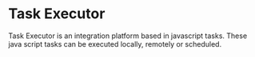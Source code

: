 Task Executor
=============

Task Executor is an integration platform based in javascript tasks. These java script tasks can be executed locally, remotely or scheduled.